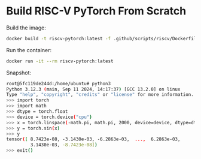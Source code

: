 # Build RISC-V PyTorch From Scratch

Build the image:
```bash
docker build -t riscv-pytorch:latest -f .github/scripts/riscv/Dockerfile .
```

Run the container:
```bash
docker run -it --rm riscv-pytorch:latest
```

Snapshot:
```bash
root@5fc119de244d:/home/ubuntu# python3
Python 3.12.3 (main, Sep 11 2024, 14:17:37) [GCC 13.2.0] on linux
Type "help", "copyright", "credits" or "license" for more information.
>>> import torch
>>> import math
>>> dtype = torch.float
>>> device = torch.device("cpu")
>>> x = torch.linspace(-math.pi, math.pi, 2000, device=device, dtype=dtype)
>>> y = torch.sin(x)
>>> y
tensor([ 8.7423e-08, -3.1430e-03, -6.2863e-03,  ...,  6.2863e-03,
         3.1430e-03, -8.7423e-08])
>>> exit()
```
